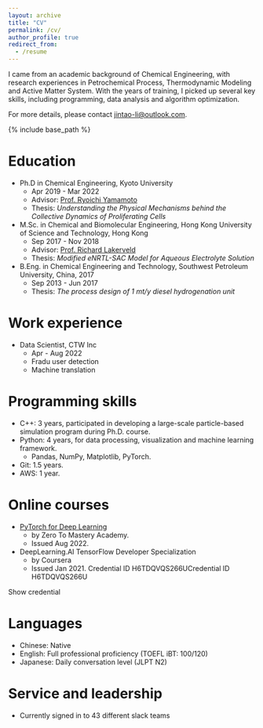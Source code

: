 ```yaml
---
layout: archive
title: "CV"
permalink: /cv/
author_profile: true
redirect_from:
  - /resume
---
```


I came from an academic background of Chemical Engineering, with research experiences in Petrochemical Process, Thermodynamic Modeling and Active Matter System. With the years of training, I picked up several key skills, including programming, data analysis and algorithm optimization. 

For more details, please contact jintao-li@outlook.com.
<!-- [CV as July 2021](https://hkustconnect-my.sharepoint.com/:b:/g/personal/jlids_connect_ust_hk/EeQDu_R6APxEgrc1h0xlvnsBZlrntQ8WbER7wZNpdNR0rA?e=u5wDYr). -->

{% include base_path %}

Education
======
* Ph.D in Chemical Engineering, Kyoto University
  * Apr 2019 - Mar 2022
  * Advisor: [Prof. Ryoichi Yamamoto](https://www-tph.cheme.kyoto-u.ac.jp)
  * Thesis: *Understanding the Physical Mechanisms behind the Collective Dynamics of Proliferating Cells*
* M.Sc. in Chemical and Biomolecular Engineering, Hong Kong University of Science and Technology, Hong Kong
  * Sep 2017  - Nov 2018
  * Advisor: [Prof. Richard Lakerveld](http://kelakerveld.people.ust.hk)
  * Thesis: *Modified eNRTL-SAC Model for Aqueous Electrolyte Solution*
* B.Eng. in Chemical Engineering and Technology, Southwest Petroleum University, China, 2017 
  * Sep 2013 - Jun 2017
  * Thesis: *The process design of 1 mt/y diesel hydrogenation unit*

Work experience
======
* Data Scientist, CTW Inc
  * Apr - Aug 2022
  * Fradu user detection
  * Machine translation
  
Programming skills
======
* C++: 3 years, participated in developing a large-scale particle-based simulation program during Ph.D. course.
* Python: 4 years, for data processing, visualization and machine learning framework.
  * Pandas, NumPy, Matplotlib, PyTorch.
* Git: 1.5 years.
* AWS: 1 year.


Online courses
======
* [PyTorch for Deep Learning](https://www.icloud.com/iclouddrive/098bnLVQJf1N2GakBXc6_Voug#python-for-deep-learning-zero-to-mastery)
  * by Zero To Mastery Academy.
  * Issued Aug 2022.
* DeepLearning.AI TensorFlow Developer Specialization
  * by Coursera
  * Issued Jan 2021. 
Credential ID H6TDQVQS266UCredential ID H6TDQVQS266U

Show credential



Languages
======
* Chinese: Native
* English: Full professional proficiency (TOEFL iBT: 100/120)
* Japanese: Daily conversation level (JLPT N2)
 

Service and leadership
======
* Currently signed in to 43 different slack teams

